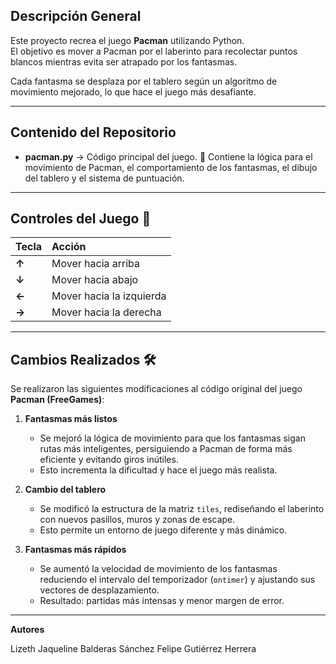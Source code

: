 ## Descripción General

Este proyecto recrea el juego **Pacman** utilizando Python.  
El objetivo es mover a Pacman por el laberinto para recolectar puntos blancos mientras evita ser atrapado por los fantasmas.  

Cada fantasma se desplaza por el tablero según un algoritmo de movimiento mejorado, lo que hace el juego más desafiante.  

---

## Contenido del Repositorio

- **pacman.py** → Código principal del juego. 👻
  Contiene la lógica para el movimiento de Pacman, el comportamiento de los fantasmas, el dibujo del tablero y el sistema de puntuación.

---

## Controles del Juego 🧩

| Tecla | Acción            |
|:------|:------------------|
| **↑** | Mover hacia arriba |
| **↓** | Mover hacia abajo  |
| **←** | Mover hacia la izquierda |
| **→** | Mover hacia la derecha  |

---

## Cambios Realizados 🛠️

Se realizaron las siguientes modificaciones al código original del juego **Pacman (FreeGames)**:

1. **Fantasmas más listos**  
   - Se mejoró la lógica de movimiento para que los fantasmas sigan rutas más inteligentes, persiguiendo a Pacman de forma más eficiente y evitando giros inútiles.  
   - Esto incrementa la dificultad y hace el juego más realista.

2. **Cambio del tablero**  
   - Se modificó la estructura de la matriz `tiles`, rediseñando el laberinto con nuevos pasillos, muros y zonas de escape.  
   - Esto permite un entorno de juego diferente y más dinámico.

3. **Fantasmas más rápidos**  
   - Se aumentó la velocidad de movimiento de los fantasmas reduciendo el intervalo del temporizador (`ontimer`) y ajustando sus vectores de desplazamiento.  
   - Resultado: partidas más intensas y menor margen de error.

---
**Autores**

Lizeth Jaqueline Balderas Sánchez
Felipe Gutiérrez Herrera
